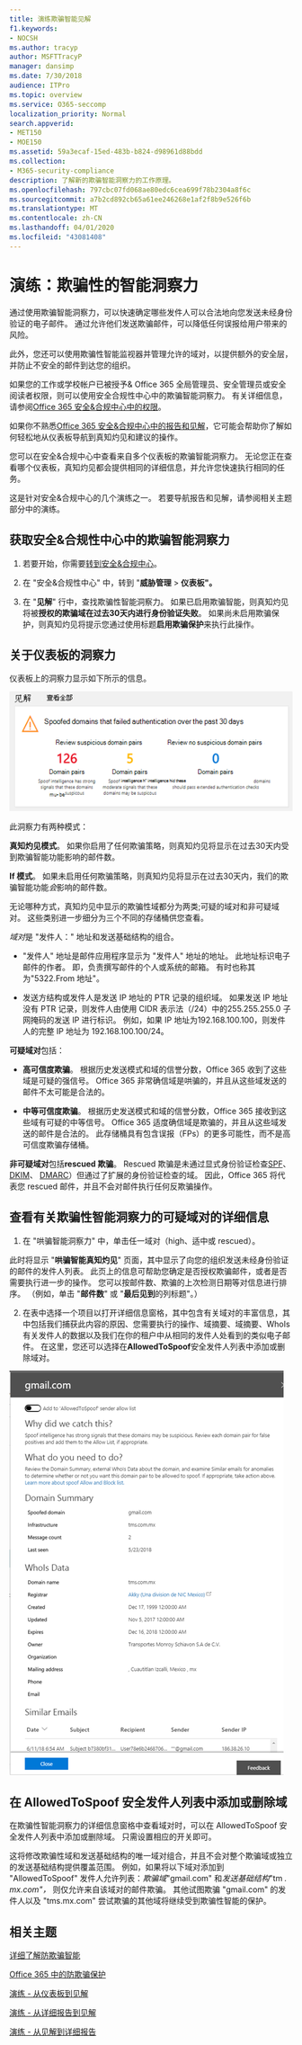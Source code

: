 ```yaml
---
title: 演练欺骗智能见解
f1.keywords:
- NOCSH
ms.author: tracyp
author: MSFTTracyP
manager: dansimp
ms.date: 7/30/2018
audience: ITPro
ms.topic: overview
ms.service: O365-seccomp
localization_priority: Normal
search.appverid:
- MET150
- MOE150
ms.assetid: 59a3ecaf-15ed-483b-b824-d98961d88bdd
ms.collection:
- M365-security-compliance
description: 了解新的欺骗智能洞察力的工作原理。
ms.openlocfilehash: 797cbc07fd068ae80edc6cea699f78b2304a8f6c
ms.sourcegitcommit: a7b2cd892cb65a61ee246268e1af2f8b9e526f6b
ms.translationtype: MT
ms.contentlocale: zh-CN
ms.lasthandoff: 04/01/2020
ms.locfileid: "43081408"
---
```

# <a name="walkthrough-spoof-intelligence-insight"></a>演练：欺骗性的智能洞察力

通过使用欺骗智能洞察力，可以快速确定哪些发件人可以合法地向您发送未经身份验证的电子邮件。 通过允许他们发送欺骗邮件，可以降低任何误报给用户带来的风险。

此外，您还可以使用欺骗性智能监视器并管理允许的域对，以提供额外的安全层，并防止不安全的邮件到达您的组织。

如果您的工作或学校帐户已被授予&amp; Office 365 全局管理员、安全管理员或安全阅读者权限，则可以使用安全合规性中心中的欺骗智能洞察力。 有关详细信息，请参阅[Office 365 安全&amp;合规中心中的权限](permissions-in-the-security-and-compliance-center.md)。

如果你不熟悉[Office 365 安全&amp;合规中心中的报告和见解](reports-and-insights-in-security-and-compliance.md)，它可能会帮助你了解如何轻松地从仪表板导航到真知灼见和建议的操作。

您可以在安全&amp;合规中心中查看来自多个仪表板的欺骗智能洞察力。 无论您正在查看哪个仪表板，真知灼见都会提供相同的详细信息，并允许您快速执行相同的任务。

这是针对安全&amp;合规中心的几个演练之一。 若要导航报告和见解，请参阅相关主题部分中的演练。

## <a name="getting-to-the-spoof-intelligence-insight-in-the-security-amp-compliance-center"></a>获取安全&amp;合规性中心中的欺骗智能洞察力

1. 若要开始，你需要[转到安全&amp;合规中心](../../compliance/go-to-the-securitycompliance-center.md)。

2. 在 "安全&amp;合规性中心" 中，转到 "**威胁管理** \> **仪表板"。**

3. 在 "**见解**" 行中，查找欺骗性智能洞察力。 如果已启用欺骗智能，则真知灼见将被**授权的欺骗域在过去30天内进行身份验证失败**。 如果尚未启用欺骗保护，则真知灼见将提示您通过使用标题**启用欺骗保护**来执行此操作。

## <a name="about-the-insight-on-the-dashboard"></a>关于仪表板的洞察力

仪表板上的洞察力显示如下所示的信息。

![欺骗性智能洞察力的屏幕截图](../../media/28aeabac-c1a1-4d16-9fbe-14996f742a9a.png)

此洞察力有两种模式：

 **真知灼见模式**。 如果你启用了任何欺骗策略，则真知灼见将显示在过去30天内受到欺骗智能功能影响的邮件数。

 **If 模式**。 如果未启用任何欺骗策略，则真知灼见将显示在过去30天内，我们的欺骗智能功能*会*影响的邮件数。

无论哪种方式，真知灼见中显示的欺骗性域都分为两类;可疑的域对和非可疑域对。 这些类别进一步细分为三个不同的存储桶供您查看。 

*域对*是 "发件人：" 地址和发送基础结构的组合。 

- "发件人" 地址是邮件应用程序显示为 "发件人" 地址的地址。 此地址标识电子邮件的作者。 即，负责撰写邮件的个人或系统的邮箱。 有时也称其为"5322.From 地址"。

- 发送方结构或发件人是发送 IP 地址的 PTR 记录的组织域。 如果发送 IP 地址没有 PTR 记录，则发件人由使用 CIDR 表示法（/24）中的255.255.255.0 子网掩码的发送 IP 进行标识。 例如，如果 IP 地址为192.168.100.100，则发件人的完整 IP 地址为 192.168.100.100/24。

 **可疑域对**包括：

- **高可信度欺骗**。 根据历史发送模式和域的信誉分数，Office 365 收到了这些域是可疑的强信号。 Office 365 非常确信域是哄骗的，并且从这些域发送的邮件不太可能是合法的。 

- **中等可信度欺骗**。 根据历史发送模式和域的信誉分数，Office 365 接收到这些域有可疑的中等信号。 Office 365 适度确信域是欺骗的，并且从这些域发送的邮件是合法的。 此存储桶具有包含误报（FPs）的更多可能性，而不是高可信度欺骗存储桶。

 **非可疑域对**包括**rescued 欺骗**。 Rescued 欺骗是未通过显式身份验证检查[SPF](how-office-365-uses-spf-to-prevent-spoofing.md)、 [DKIM](use-dkim-to-validate-outbound-email.md)、 [DMARC](use-dmarc-to-validate-email.md)）但通过了扩展的身份验证检查的域。 因此，Office 365 将代表您 rescued 邮件，并且不会对邮件执行任何反欺骗操作。

## <a name="view-detailed-information-about-suspicious-domain-pairs-from-the-spoof-intelligence-insight"></a>查看有关欺骗性智能洞察力的可疑域对的详细信息

1. 在 "哄骗智能洞察力" 中，单击任一域对（high、适中或 rescued）。

此时将显示 "**哄骗智能真知灼见**" 页面，其中显示了向您的组织发送未经身份验证的邮件的发件人列表。 此页上的信息可帮助您确定是否授权欺骗邮件，或者是否需要执行进一步的操作。 您可以按邮件数、欺骗的上次检测日期等对信息进行排序。 （例如，单击 "**邮件数**" 或 "**最后见到**的列标题"。）

2. 在表中选择一个项目以打开详细信息窗格，其中包含有关域对的丰富信息，其中包括我们捕获此内容的原因、您需要执行的操作、域摘要、域摘要、WhoIs 有关发件人的数据以及我们在你的租户中从相同的发件人处看到的类似电子邮件。 在这里，您还可以选择在**AllowedToSpoof**安全发件人列表中添加或删除域对。

![欺骗智能洞察力详细信息窗格中的域的屏幕截图](../../media/03ad3e6e-2010-4e8e-b92e-accc8bbebb79.png)

## <a name="add-or-remove-a-domain-from-the-allowedtospoof-safe-sender-list"></a>在 AllowedToSpoof 安全发件人列表中添加或删除域

在欺骗性智能洞察力的详细信息窗格中查看域对时，可以在 AllowedToSpoof 安全发件人列表中添加或删除域。 只需设置相应的开关即可。

这将修改欺骗性域和发送基础结构的唯一域对组合，并且不会对整个欺骗域或独立的发送基础结构提供覆盖范围。 例如，如果将以下域对添加到 "AllowedToSpoof" 发件人允许列表：*欺骗域*"gmail.com" 和*发送基础结构*"tm *. mx.com"，* 则仅允许来自该域对的邮件欺骗。 其他试图欺骗 "gmail.com" 的发件人以及 "tms.mx.com" 尝试欺骗的其他域将继续受到欺骗性智能的保护。

## <a name="related-topics"></a>相关主题

[详细了解防欺骗智能](learn-about-spoof-intelligence.md)

[Office 365 中的防欺骗保护](anti-spoofing-protection.md)

[演练 - 从仪表板到见解](from-a-dashboard-to-an-insight.md)

[演练 - 从详细报告到见解](from-a-detailed-report-to-an-insight.md)

[演练 - 从见解到详细报告](from-an-insight-to-a-detailed-report.md)


